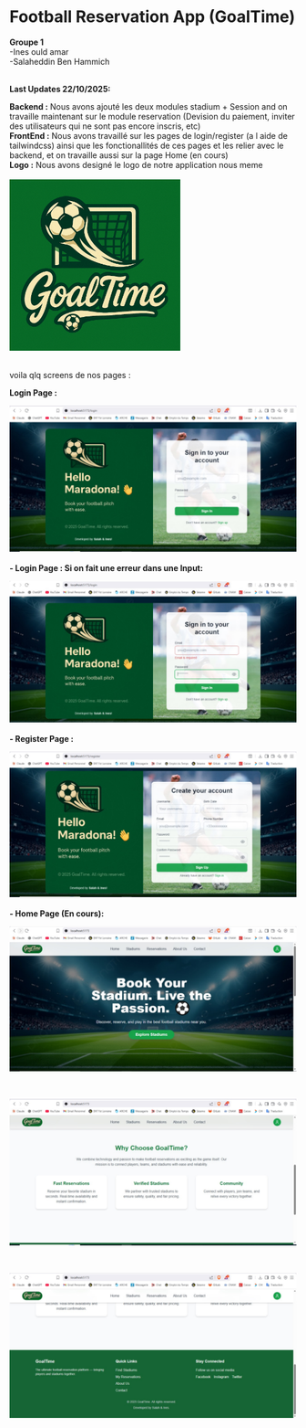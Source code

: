 # Football Reservation App (GoalTime)<br>

**Groupe 1** <br>
-Ines ould amar<br>
-Salaheddin Ben Hammich<br>
<br>

**Last Updates 22/10/2025:** <br>

**Backend :** Nous avons ajouté les deux modules stadium + Session and on travaille maintenant sur le module reservation (Devision du paiement, inviter des utilisateurs qui ne sont pas encore inscris, etc)<br>
**FrontEnd :** Nous avons travaillé sur les pages de login/register (a l aide de tailwindcss) ainsi que les fonctionallités de ces pages et les relier avec le backend, et on travaille aussi sur la page Home (en cours)<br>
**Logo :** Nous avons designé le logo de notre application nous meme <br>
<br>
<img src="Screenshots/logo.png" alt="GoalTime Logo" width="300"><br>

<br>
voila qlq screens de nos pages :<br>

**Login Page :** <br>

![App Logo](Screenshots/Login%20Page.jpg)<br>
<br>
**- Login Page : Si on fait une erreur dans une Input:** <br>

![App Logo](Screenshots/Login%20Page%202.jpg)<br>
<br>
**- Register Page :** <br>

![App Logo](Screenshots/sign%20up.jpg)<br>
<br>
**- Home Page (En cours):** <br>

![App Logo](Screenshots/home%20page.jpg)<br>

<br>

![App Logo](Screenshots/home%20page%202.jpg)<br>

<br>

![App Logo](Screenshots/home%20page%203.jpg)<br>

<br>

